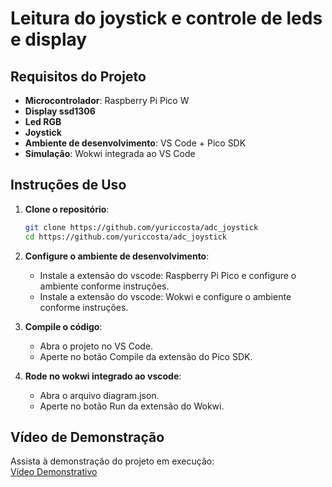 # Leitura do joystick e controle de leds e display

## Requisitos do Projeto

- **Microcontrolador**: Raspberry Pi Pico W
- **Display ssd1306**
- **Led RGB**
- **Joystick**
- **Ambiente de desenvolvimento**: VS Code + Pico SDK  
- **Simulação**: Wokwi integrada ao VS Code  

## Instruções de Uso

1. **Clone o repositório**:
    ```sh
    git clone https://github.com/yuriccosta/adc_joystick
    cd https://github.com/yuriccosta/adc_joystick
    ```

2. **Configure o ambiente de desenvolvimento**:
    - Instale a extensão do vscode: Raspberry Pi Pico e configure o ambiente conforme instruções.
    - Instale a extensão do vscode: Wokwi e configure o ambiente conforme instruções.

3. **Compile o código**:
    - Abra o projeto no VS Code.
    - Aperte no botão Compile da extensão do Pico SDK.

4. **Rode no wokwi integrado ao vscode**:
    - Abra o arquivo diagram.json.
    - Aperte no botão Run da extensão do Wokwi.

   
## Vídeo de Demonstração
Assista à demonstração do projeto em execução:  
[Vídeo Demonstrativo]()  
  
  
